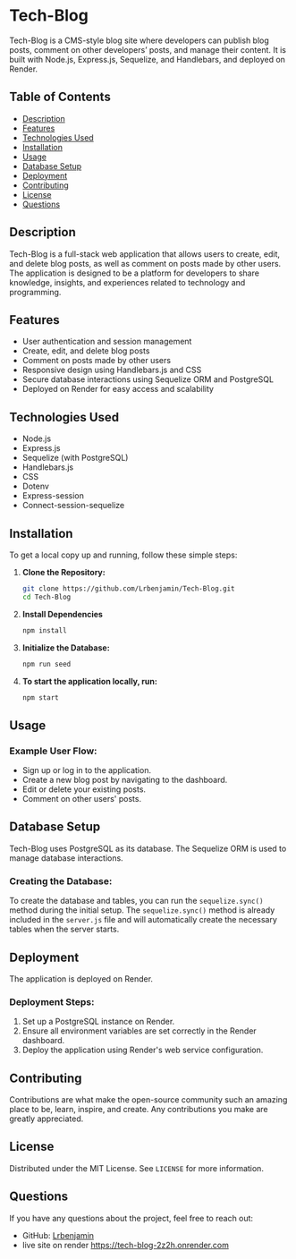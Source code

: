 # Tech-Blog

Tech-Blog is a CMS-style blog site where developers can publish blog posts, comment on other developers’ posts, and manage their content. It is built with Node.js, Express.js, Sequelize, and Handlebars, and deployed on Render.

## Table of Contents
- [Description](#description)
- [Features](#features)
- [Technologies Used](#technologies-used)
- [Installation](#installation)
- [Usage](#usage)
- [Database Setup](#database-setup)
- [Deployment](#deployment)
- [Contributing](#contributing)
- [License](#license)
- [Questions](#questions)

## Description

Tech-Blog is a full-stack web application that allows users to create, edit, and delete blog posts, as well as comment on posts made by other users. The application is designed to be a platform for developers to share knowledge, insights, and experiences related to technology and programming.

## Features

- User authentication and session management
- Create, edit, and delete blog posts
- Comment on posts made by other users
- Responsive design using Handlebars.js and CSS
- Secure database interactions using Sequelize ORM and PostgreSQL
- Deployed on Render for easy access and scalability

## Technologies Used

- Node.js
- Express.js
- Sequelize (with PostgreSQL)
- Handlebars.js
- CSS
- Dotenv
- Express-session
- Connect-session-sequelize

## Installation

To get a local copy up and running, follow these simple steps:

1. **Clone the Repository:**
   ```bash
   git clone https://github.com/Lrbenjamin/Tech-Blog.git
   cd Tech-Blog
2. **Install Dependencies**
   ```bash
   npm install
3. **Initialize the Database:**
   ```bash
   npm run seed
4. **To start the application locally, run:**
   ```bash
   npm start

## Usage


### Example User Flow:
- Sign up or log in to the application.
- Create a new blog post by navigating to the dashboard.
- Edit or delete your existing posts.
- Comment on other users' posts.

## Database Setup
Tech-Blog uses PostgreSQL as its database. The Sequelize ORM is used to manage database interactions.

### Creating the Database:
To create the database and tables, you can run the `sequelize.sync()` method during the initial setup. The `sequelize.sync()` method is already included in the `server.js` file and will automatically create the necessary tables when the server starts.

## Deployment
The application is deployed on Render.

### Deployment Steps:
1. Set up a PostgreSQL instance on Render.
2. Ensure all environment variables are set correctly in the Render dashboard.
3. Deploy the application using Render's web service configuration.

## Contributing
Contributions are what make the open-source community such an amazing place to be, learn, inspire, and create. Any contributions you make are greatly appreciated.


## License
Distributed under the MIT License. See `LICENSE` for more information.

## Questions
If you have any questions about the project, feel free to reach out:

- GitHub: [Lrbenjamin](https://github.com/Lrbenjamin)
- live site on render https://tech-blog-2z2h.onrender.com


